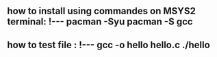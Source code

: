 how to install using commandes on MSYS2 terminal: 
!---
pacman -Syu
pacman -S gcc
---
how to test file : 
!---
gcc -o hello hello.c
./hello
---
